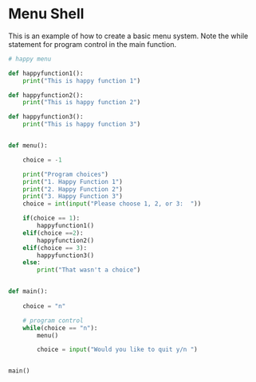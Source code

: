 # Menu Shell

This is an example of how to create a basic menu system.  Note the while statement for program control in the main function.

```python
# happy menu

def happyfunction1():
    print("This is happy function 1")

def happyfunction2():
    print("This is happy function 2")

def happyfunction3():
    print("This is happy function 3")


def menu():

    choice = -1

    print("Program choices")
    print("1. Happy Function 1")
    print("2. Happy Function 2")
    print("3. Happy Function 3")
    choice = int(input("Please choose 1, 2, or 3:  "))

    if(choice == 1):
        happyfunction1()
    elif(choice ==2):
        happyfunction2()
    elif(choice == 3):
        happyfunction3()
    else:
        print("That wasn't a choice")


def main():
 
    choice = "n"

    # program control
    while(choice == "n"):
        menu()

        choice = input("Would you like to quit y/n ")


main()


```

